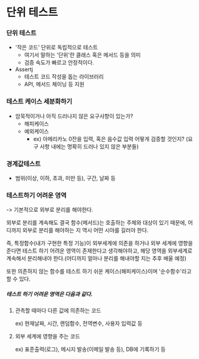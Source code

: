 # 단위 테스트

### 단위 테스트

* '작은 코드' 단위로 독립적으로 테스트
  * 여기서 말하는 '단위'란 클래스 혹은 메서드 등을 의미
  * 검증 속도가 빠르고 안정적이다. 
* Assertj
  * 테스트 코드 작성을 돕는 라이브러리
  * API, 메서드 체이닝 등 지원 

### 테스트 케이스 세분화하기

* 암묵적이거나 아직 드러나지 않은 요구사항이 있는가? 
  * 해피케이스
  * 예외케이스
    * ex) 아메리카노 0잔을 입력, 혹은 음수값 입력 어떻게 검증할 것인지?
      (요구 사항 내에는 명확히 드러나 있지 않은 부분들)

### 경계값테스트

* 범위(이상, 이하, 초과, 미만 등), 구간, 날짜 등



### 테스트하기 어려운 영역

-> 기본적으로 외부로 분리를 해야한다.

외부로 분리를 계속해도 결국 함수(메서드)는 호출하는 주체와 대상이 있기 때문에, 
어디까지 외부로 분리를 해야하는 지 역시 어떤 시야를 길러야 한다. 

즉, 특정함수(내가 구현한 특정 기능)이 외부세계에 의존을 하거나 외부 세계에 영향을 준다면 
테스트 하기 어려운 영역이 존재한다고 생각해야하고, 해당 영역을 외부세계로 계속해서 
분리해내야 한다.(어디까지 얼마나 분리를 해내야할 지는 추후 배울 예정)



또한 의존하지 않는 함수를 테스트 하기 쉬운 케이스(해피케이스)이며 '순수함수'라고 할 수 있다. 



##### 테스트 하기 어려운 영역은 다음과 같다. 



1. 관측할 때마다 다른 값에 의존하는 코드

   ex) 현재날짜, 시간, 랜덤함수, 전역변수, 사용자 입력값 등

2. 외부 세계에 영향을 주는 코드

   ex) 표준출력(로그), 메시지 발송(이메일 발송 등), DB에 기록하기 등
